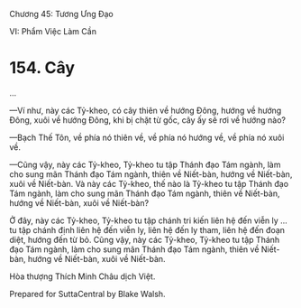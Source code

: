  

Chương 45: Tương Ưng Ðạo

VI: Phẩm Việc Làm Cần

# 154\. Cây

…

—Ví như, này các Tỷ-kheo, có cây thiên về hướng Ðông, hướng về hướng Ðông, xuôi về hướng Ðông, khi bị chặt từ gốc, cây ấy sẽ rơi về hướng nào?

—Bạch Thế Tôn, về phía nó thiên về, về phía nó hướng về, về phía nó xuôi về.

—Cũng vậy, này các Tỷ-kheo, Tỷ-kheo tu tập Thánh đạo Tám ngành, làm cho sung mãn Thánh đạo Tám ngành, thiên về Niết-bàn, hướng về Niết-bàn, xuôi về Niết-bàn. Và này các Tỷ-kheo, thế nào là Tỷ-kheo tu tập Thánh đạo Tám ngành, làm cho sung mãn Thánh đạo Tám ngành, thiên về Niết-bàn, hướng về Niết-bàn, xuôi về Niết-bàn?

Ở đây, này các Tỷ-kheo, Tỷ-kheo tu tập chánh tri kiến liên hệ đến viễn ly … tu tập chánh định liên hệ đến viễn ly, liên hệ đến ly tham, liên hệ đến đoạn diệt, hướng đến từ bỏ. Cũng vậy, này các Tỷ-kheo, Tỷ-kheo tu tập Thánh đạo Tám ngành, làm cho sung mãn Thánh đạo Tám ngành, thiên về Niết-bàn, hướng về Niết-bàn, xuôi về Niết-bàn.

Hòa thượng Thích Minh Châu dịch Việt.

Prepared for SuttaCentral by Blake Walsh.
